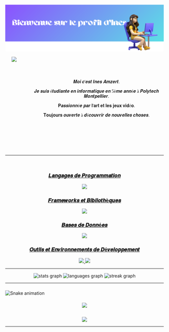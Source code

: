 ![welcome](newwelcomebanner.png)
<div style="display: flex; align-items: center;">
  <img align="left" height="250" src="https://media1.tenor.com/m/ZQndYO4NwBcAAAAC/gojo-satoru.gif" style="margin-right: 20px; margin-left: 20px;" />
  <div style="margin-left: 20px; font-family: 'Georgia', serif;" align="center">
    <br>
    <p> 𝑴𝒐𝒊 𝒄'𝒆𝒔𝒕 𝑰𝒏𝒆𝒔 𝑨𝒎𝒛𝒆𝒓𝒕.</p>
    <p> 𝑱𝒆 𝒔𝒖𝒊𝒔 é𝒕𝒖𝒅𝒊𝒂𝒏𝒕𝒆 𝒆𝒏 𝒊𝒏𝒇𝒐𝒓𝒎𝒂𝒕𝒊𝒒𝒖𝒆 𝒆𝒏 5è𝒎𝒆 𝒂𝒏𝒏é𝒆 à 𝑷𝒐𝒍𝒚𝒕𝒆𝒄𝒉 𝑴𝒐𝒏𝒕𝒑𝒆𝒍𝒍𝒊𝒆𝒓.</p>
    <p> 𝐏𝒂𝒔𝒔𝒊𝒐𝒏𝒏é𝒆 𝒑𝒂𝒓 𝐥'𝐚𝐫𝐭 𝐞𝐭 𝐥𝐞𝐬 𝐣𝐞𝐮𝐱 𝐯𝐢𝐝é𝐨.</p>
    <p> 𝐓𝐨𝐮𝐣𝐨𝐮𝐫𝐬 𝒐𝒖𝒗𝒆𝒓𝒕𝒆 à 𝒅é𝒄𝒐𝒖𝒗𝒓𝒊𝒓 𝒅𝒆 𝒏𝒐𝒖𝒗𝒆𝒍𝒍𝒆𝒔 𝒄𝒉𝒐𝒔𝒆𝒔.</p>
  </div>
</div>

<br><br>
<hr>
<br>

<p align="center">
<a href="https://skillicons.dev">
  <h3 align="center">𝑳𝒂𝒏𝒈𝒂𝒈𝒆𝒔 𝒅𝒆 𝑷𝒓𝒐𝒈𝒓𝒂𝒎𝒎𝒂𝒕𝒊𝒐𝒏</h3>
        <p align="center">

  <img src="https://skillicons.dev/icons?i=python,javascript,html,css,swift,java,c,cpp,r" />
        </p>
    <h3 align="center">𝑭𝒓𝒂𝒎𝒆𝒘𝒐𝒓𝒌𝒔 𝒆𝒕 𝑩𝒊𝒃𝒍𝒊𝒐𝒕𝒉è𝒒𝒖𝒆𝒔</h3>
      <p align="center">

  <img src="https://skillicons.dev/icons?i=angular,react,vue,express,nodejs,alpinejs,laravel,bootstrap,tailwind" />
      </p>
    <h3 align="center">𝑩𝒂𝒔𝒆𝒔 𝒅𝒆 𝑫𝒐𝒏𝒏é𝒆𝒔</h3>
    <p align="center">

  <img src="https://skillicons.dev/icons?i=mongodb,mysql,postgres" />
    </p>

  <h3 align="center">𝑶𝒖𝒕𝒊𝒍𝒔 𝒆𝒕 𝑬𝒏𝒗𝒊𝒓𝒐𝒏𝒏𝒆𝒎𝒆𝒏𝒕𝒔 𝒅𝒆 𝑫é𝒗𝒆𝒍𝒐𝒑𝒑𝒆𝒎𝒆𝒏𝒕</h3>
  <p align="center">
  <img src="https://skillicons.dev/icons?i=linux,git,github,gitlab,githubactions,vscode,idea,phpstorm,androidstudio,arduino,maven,gradle,docker" />
  <img src="https://skillicons.dev/icons?i=figma,unity,postman,notion,replit,discord,netlify" />
  </p>
</a>
</p>
<hr>

<div align="center">
  <img src="https://github-readme-stats.vercel.app/api?username=inesamzr&hide_title=false&hide_rank=false&show_icons=true&include_all_commits=true&count_private=true&disable_animations=false&theme=dracula&locale=en&hide_border=false&order=1" height="150" alt="stats graph"  />
  <img src="https://github-readme-stats.vercel.app/api/top-langs?username=inesamzr&locale=en&hide_title=false&layout=compact&card_width=320&langs_count=5&theme=dracula&hide_border=false&order=2" height="150" alt="languages graph"  />
    <img src="https://streak-stats.demolab.com?user=inesamzr&locale=en&mode=daily&theme=dracula&hide_border=false&border_radius=5&order=3" height="150"  alt="streak graph"  />
</div>
<hr>

###

<img src="https://raw.githubusercontent.com/inesamzr/inesamzr/output/snake.svg" alt="Snake animation" />

###

<div align="center">
  <img src="https://profile-counter.glitch.me/inesamzr/count.svg?"  />
</div>

###
<div align="center">
<img align="center" src="https://i.pinimg.com/originals/bf/7f/51/bf7f5103da5b74ed58d8799990f7b62e.gif" />
</div>
<hr>
